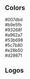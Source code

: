 

## Colors

<div class="clearfix">
  <div class="brand-color">
    <div class="brand-color__item box-1">#007dbd</div>
    <div class="brand-color__item box-2">#b9e5fb</div>
  </div>
  <div class="brand-color">
    <div class="brand-color__item box-3">#93268f</div>
    <div class="brand-color__item box-4">#a962a7</div>
  </div>
  <div class="brand-color">
    <div class="brand-color__item box-5">#53b698</div>
    <div class="brand-color__item box-6">#5c7b80</div>
  </div>
  <div class="brand-color">
    <div class="brand-color__item box-7">#e28b50</div>
    <div class="brand-color__item box-8">#d29871</div>
  </div>
</div>

## Logos
